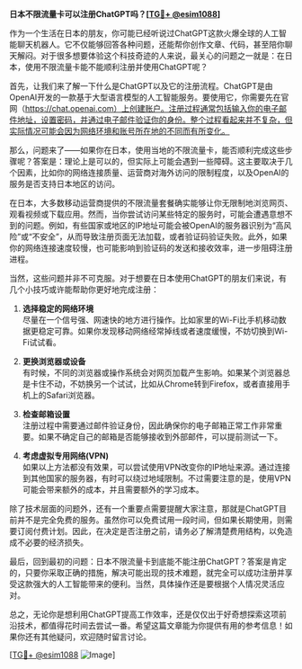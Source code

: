 **日本不限流量卡可以注册ChatGPT吗？[[TG💪+ @esim1088](https://t.me/s/esim1088)]**

作为一个生活在日本的朋友，你可能已经听说过ChatGPT这款火爆全球的人工智能聊天机器人。它不仅能够回答各种问题，还能帮你创作文章、代码，甚至陪你聊天解闷。对于很多想要体验这个科技奇迹的人来说，最关心的问题之一就是：在日本，使用不限流量卡能不能顺利注册并使用ChatGPT呢？

首先，让我们来了解一下什么是ChatGPT以及它的注册流程。ChatGPT是由OpenAI开发的一款基于大型语言模型的人工智能服务。要使用它，你需要先在官网（https://chat.openai.com）上创建账户。注册过程通常包括输入你的电子邮件地址，设置密码，并通过电子邮件验证你的身份。整个过程看起来并不复杂，但实际情况可能会因为网络环境和账号所在地的不同而有所变化。

那么，问题来了——如果你在日本，使用当地的不限流量卡，能否顺利完成这些步骤呢？答案是：理论上是可以的，但实际上可能会遇到一些障碍。这主要取决于几个因素，比如你的网络连接质量、运营商对海外访问的限制程度，以及OpenAI的服务是否支持日本地区的访问。

在日本，大多数移动运营商提供的不限流量套餐确实能够让你无限制地浏览网页、观看视频或下载应用。然而，当你尝试访问某些特定的服务时，可能会遭遇意想不到的问题。例如，有些国家或地区的IP地址可能会被OpenAI的服务器识别为“高风险”或“不安全”，从而导致注册页面无法加载，或者验证码验证失败。此外，如果你的网络连接速度较慢，也可能影响到验证码的发送和接收效率，进一步阻碍注册进程。

当然，这些问题并非不可克服。对于想要在日本使用ChatGPT的朋友们来说，有几个小技巧或许能帮助你更好地完成注册：

1. **选择稳定的网络环境**  
   尽量在一个信号强、网速快的地方进行操作。比如家里的Wi-Fi比手机移动数据更稳定可靠。如果你发现移动网络经常掉线或者速度缓慢，不妨切换到Wi-Fi试试看。

2. **更换浏览器或设备**  
   有时候，不同的浏览器或操作系统会对网页加载产生影响。如果某个浏览器总是卡住不动，不妨换另一个试试，比如从Chrome转到Firefox，或者直接用手机上的Safari浏览器。

3. **检查邮箱设置**  
   注册过程中需要通过邮件验证身份，因此确保你的电子邮箱正常工作非常重要。如果不确定自己的邮箱是否能够接收到外部邮件，可以提前测试一下。

4. **考虑虚拟专用网络(VPN)**  
   如果以上方法都没有效果，可以尝试使用VPN改变你的IP地址来源。通过连接到其他国家的服务器，有时可以绕过地域限制。不过需要注意的是，使用VPN可能会带来额外的成本，并且需要额外的学习成本。

除了技术层面的问题外，还有一个重要点需要提醒大家注意，那就是ChatGPT目前并不是完全免费的服务。虽然你可以免费试用一段时间，但如果长期使用，则需要订阅付费计划。因此，在决定是否注册之前，请务必了解清楚费用结构，以免造成不必要的经济损失。

最后，回到最初的问题：日本不限流量卡到底能不能注册ChatGPT？答案是肯定的，只要你采取正确的措施，解决可能出现的技术难题，就完全可以成功注册并享受这款强大的人工智能带来的便利。当然，具体操作还是要根据个人情况灵活应对。

总之，无论你是想利用ChatGPT提高工作效率，还是仅仅出于好奇想探索这项前沿技术，都值得花时间去尝试一番。希望这篇文章能为你提供有用的参考信息！如果你还有其他疑问，欢迎随时留言讨论。

[[TG💪+ @esim1088](https://t.me/s/esim1088) ![Image](https://i.postimg.cc/4NQfJmqS/Snipaste-2025-05-13-00-14-12.png)]